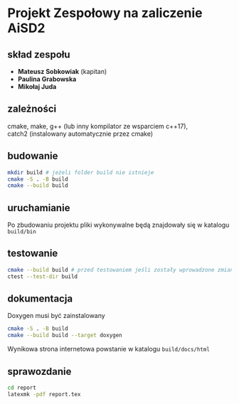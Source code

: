 # Projekt Zespołowy na zaliczenie AiSD2

## skład zespołu

- **Mateusz Sobkowiak** (kapitan)
- **Paulina Grabowska**
- **Mikołaj Juda**

## zależności

cmake, make, g++ (lub inny kompilator ze wsparciem c++17),  
catch2 (instalowany automatycznie przez cmake)

## budowanie

```bash
mkdir build # jeżeli folder build nie istnieje
cmake -S . -B build
cmake --build build
```

## uruchamianie

Po zbudowaniu projektu pliki wykonywalne będą znajdowały się w katalogu `build/bin`

## testowanie

```bash
cmake --build build # przed testowaniem jeśli zostały wprowadzone zmiany
ctest --test-dir build
```

## dokumentacja

Doxygen musi być zainstalowany

```bash
cmake -S . -B build
cmake --build build --target doxygen
```

Wynikowa strona internetowa powstanie w katalogu `build/docs/html`

## sprawozdanie

```bash
cd report
latexmk -pdf report.tex
```
